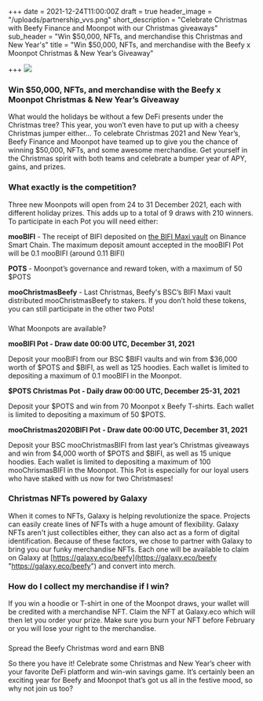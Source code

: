+++
date = 2021-12-24T11:00:00Z
draft = true
header_image = "/uploads/partnership_vvs.png"
short_description = "Celebrate Christmas with Beefy Finance and Moonpot with our Christmas giveaways"
sub_header = "Win $50,000, NFTs, and merchandise this Christmas and New Year's"
title = "Win $50,000, NFTs, and merchandise with the Beefy x Moonpot Christmas & New Year’s Giveaway"

+++
![](/uploads/partnership_vvs.png)

### Win $50,000, NFTs, and merchandise with the Beefy x Moonpot Christmas & New Year’s Giveaway

What would the holidays be without a few DeFi presents under the Christmas tree? This year, you won’t even have to put up with a cheesy Christmas jumper either… To celebrate Christmas 2021 and New Year’s, Beefy Finance and Moonpot have teamed up to give you the chance of winning $50,000, NFTs, and some awesome merchandise. Get yourself in the Christmas spirit with both teams and celebrate a bumper year of APY, gains, and prizes.

### What exactly is the competition?

Three new Moonpots will open from 24 to 31 December 2021, each with different holiday prizes. This adds up to a total of 9 draws with 210 winners. To participate in each Pot you will need either:

**mooBIFI** - The receipt of BIFI deposited on [the BIFI Maxi vault](https://app.beefy.finance/#/bsc/vault/bifi-maxi) on Binance Smart Chain. The maximum deposit amount accepted in the mooBIFI Pot will be 0.1 mooBIFI (around 0.11 BIFI)

**POTS** - Moonpot’s governance and reward token, with a maximum of 50 $POTS

**mooChristmasBeefy** - Last Christmas, Beefy's BSC’s BIFI Maxi vault distributed mooChristmasBeefy to stakers. If you don’t hold these tokens, you can still participate in the other two Pots!

###   
What Moonpots are available?

**mooBIFI Pot - Draw date 00:00 UTC, December 31, 2021**

Deposit your mooBIFI from our BSC $BIFI vaults and win from $36,000 worth of $POTS and $BIFI, as well as 125 hoodies. Each wallet is limited to depositing a maximum of 0.1 mooBIFI in the Moonpot.

**$POTS Christmas Pot - Daily draw 00:00 UTC, December 25-31, 2021**

Deposit your $POTS and win from 70 Moonpot x Beefy T-shirts. Each wallet is limited to depositing a maximum of 50 $POTS.

**mooChristmas2020BIFI Pot** **- Draw date 00:00 UTC, December 31, 2021**

Deposit your BSC mooChristmasBIFI from last year’s Christmas giveaways and win from $4,000 worth of $POTS and $BIFI, as well as 15 unique hoodies. Each wallet is limited to depositing a maximum of 100 mooChrismasBIFI in the Moonpot. This Pot is especially for our loyal users who have staked with us now for two Christmases!

### Christmas NFTs powered by Galaxy

When it comes to NFTs, Galaxy is helping revolutionize the space. Projects can easily create lines of NFTs with a huge amount of flexibility. Galaxy NFTs aren't just collectibles either, they can also act as a form of digital identification. Because of these factors, we chose to partner with Galaxy to bring you our funky merchandise NFTs. Each one will be available to claim on Galaxy at [https://galaxy.eco/beefy](https://galaxy.eco/beefy "https://galaxy.eco/beefy") and convert into merch.

### How do I collect my merchandise if I win?

If you win a hoodie or T-shirt in one of the Moonpot draws, your wallet will be credited with a merchandise NFT. Claim the NFT at Galaxy.eco which will then let you order your prize. Make sure you burn your NFT before February or you will lose your right to the merchandise.

###   
Spread the Beefy Christmas word and earn BNB

So there you have it! Celebrate some Christmas and New Year’s cheer with your favorite DeFi platform and win-win savings game. It’s certainly been an exciting year for Beefy and Moonpot that’s got us all in the festive mood, so why not join us too?